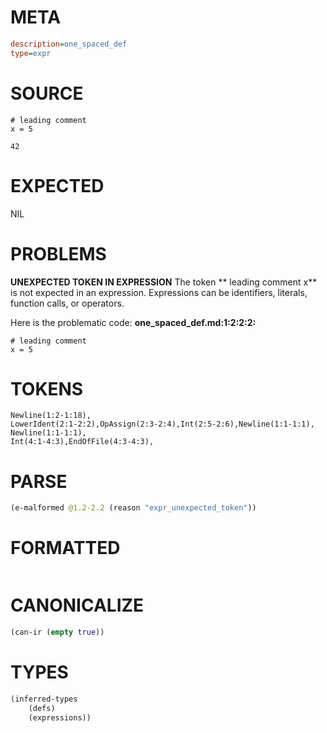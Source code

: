 # META
~~~ini
description=one_spaced_def
type=expr
~~~
# SOURCE
~~~roc
# leading comment
x = 5

42
~~~
# EXPECTED
NIL
# PROBLEMS
**UNEXPECTED TOKEN IN EXPRESSION**
The token ** leading comment
x** is not expected in an expression.
Expressions can be identifiers, literals, function calls, or operators.

Here is the problematic code:
**one_spaced_def.md:1:2:2:2:**
```roc
# leading comment
x = 5
```


# TOKENS
~~~zig
Newline(1:2-1:18),
LowerIdent(2:1-2:2),OpAssign(2:3-2:4),Int(2:5-2:6),Newline(1:1-1:1),
Newline(1:1-1:1),
Int(4:1-4:3),EndOfFile(4:3-4:3),
~~~
# PARSE
~~~clojure
(e-malformed @1.2-2.2 (reason "expr_unexpected_token"))
~~~
# FORMATTED
~~~roc

~~~
# CANONICALIZE
~~~clojure
(can-ir (empty true))
~~~
# TYPES
~~~clojure
(inferred-types
	(defs)
	(expressions))
~~~
